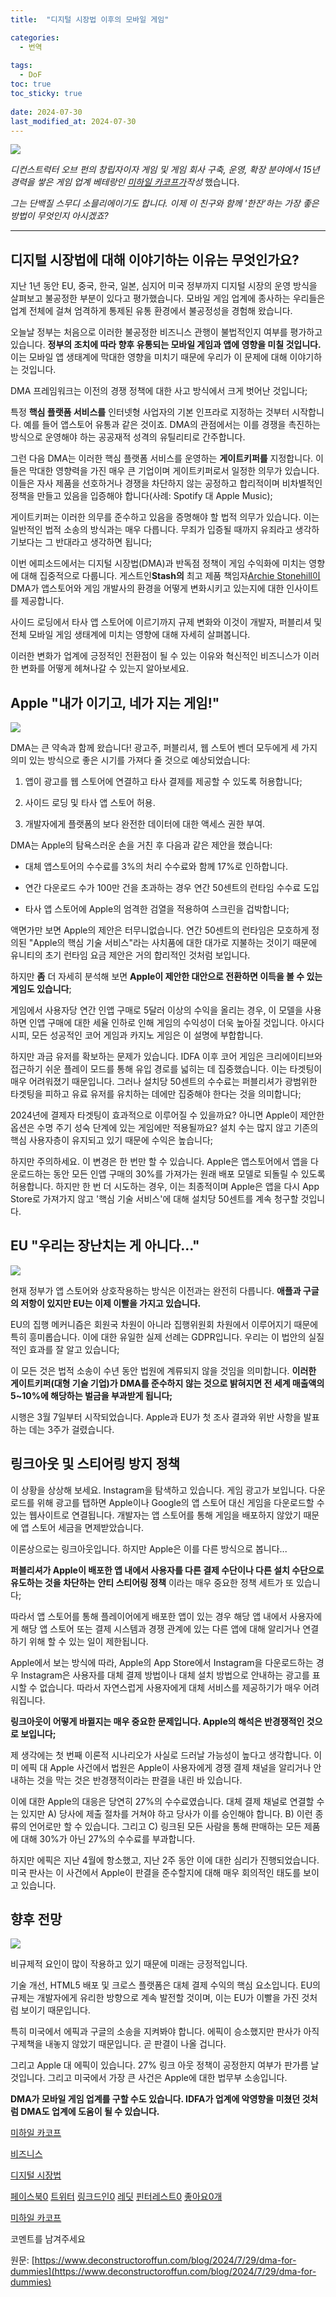 ```yaml
---
title:  "디지털 시장법 이후의 모바일 게임"

categories:
  - 번역
  
tags:
  - DoF
toc: true
toc_sticky: true
 
date: 2024-07-30
last_modified_at: 2024-07-30
---
```

![](https://images.squarespace-cdn.com/content/v1/58af450eb3db2b0582612f1d/28b13d59-af8b-4110-af7b-e34a1fc4ae45/Miska_headshot.jpg)

_디컨스트럭터 오브 펀의 창립자이자 게임 및 게임 회사 구축, 운영, 확장 분야에서 15년 경력을 쌓은 게임 업계 베테랑인_ [_미하일 카코프가_](https://www.linkedin.com/in/michailkatkoff/)_작성_ 했습니다.

_그는 단백질 스무디 소믈리에이기도 합니다. 이제 이 친구와 함께 '한잔'하는 가장 좋은 방법이 무엇인지 아시겠죠?_

* * *

## **디지털 시장법에 대해 이야기하는 이유는 무엇인가요?**

지난 1년 동안 EU, 중국, 한국, 일본, 심지어 미국 정부까지 디지털 시장의 운영 방식을 살펴보고 불공정한 부분이 있다고 평가했습니다. 모바일 게임 업계에 종사하는 우리들은 업계 전체에 걸쳐 엄격하게 통제된 유통 환경에서 불공정성을 경험해 왔습니다.

오늘날 정부는 처음으로 이러한 불공정한 비즈니스 관행이 불법적인지 여부를 평가하고 있습니다. **정부의 조치에 따라 향후 유통되는 모바일 게임과 앱에 영향을 미칠 것입니다.** 이는 모바일 앱 생태계에 막대한 영향을 미치기 때문에 우리가 이 문제에 대해 이야기하는 것입니다.

DMA 프레임워크는 이전의 경쟁 정책에 대한 사고 방식에서 크게 벗어난 것입니다;

특정 **핵심 플랫폼 서비스를** 인터넷형 사업자의 기본 인프라로 지정하는 것부터 시작합니다. 예를 들어 앱스토어 유통과 같은 것이죠. DMA의 관점에서는 이를 경쟁을 촉진하는 방식으로 운영해야 하는 공공재적 성격의 유틸리티로 간주합니다.

그런 다음 DMA는 이러한 핵심 플랫폼 서비스를 운영하는 **게이트키퍼를** 지정합니다. 이들은 막대한 영향력을 가진 매우 큰 기업이며 게이트키퍼로서 일정한 의무가 있습니다. 이들은 자사 제품을 선호하거나 경쟁을 차단하지 않는 공정하고 합리적이며 비차별적인 정책을 만들고 있음을 입증해야 합니다(사례: Spotify 대 Apple Music);

게이트키퍼는 이러한 의무를 준수하고 있음을 증명해야 할 법적 의무가 있습니다. 이는 일반적인 법적 소송의 방식과는 매우 다릅니다. 무죄가 입증될 때까지 유죄라고 생각하기보다는 그 반대라고 생각하면 됩니다;

이번 에피소드에서는 디지털 시장법(DMA)과 반독점 정책이 게임 수익화에 미치는 영향에 대해 집중적으로 다룹니다. 게스트인**Stash의** 최고 제품 책임자[Archie Stonehill이](https://www.linkedin.com/in/archie-stonehill/) DMA가 앱스토어와 게임 개발사의 환경을 어떻게 변화시키고 있는지에 대한 인사이트를 제공합니다.

사이드 로딩에서 타사 앱 스토어에 이르기까지 규제 변화와 이것이 개발자, 퍼블리셔 및 전체 모바일 게임 생태계에 미치는 영향에 대해 자세히 살펴봅니다.

이러한 변화가 업계에 긍정적인 전환점이 될 수 있는 이유와 혁신적인 비즈니스가 이러한 변화를 어떻게 헤쳐나갈 수 있는지 알아보세요.

## **Apple "내가 이기고, 네가 지는 게임!"&nbsp;**

![](https://images.squarespace-cdn.com/content/v1/58af450eb3db2b0582612f1d/1722254242398-IDDPNH7D7FH5Z8V685CL/unsplash-image-7DOU5NlNIcE.jpg)

DMA는 큰 약속과 함께 왔습니다! 광고주, 퍼블리셔, 웹 스토어 벤더 모두에게 세 가지 의미 있는 방식으로 좋은 시기를 가져다 줄 것으로 예상되었습니다:

1.  앱이 광고를 웹 스토어에 연결하고 타사 결제를 제공할 수 있도록 허용합니다;
    
2.  사이드 로딩 및 타사 앱 스토어 허용.
    
3.  개발자에게 플랫폼의 보다 완전한 데이터에 대한 액세스 권한 부여.
    

DMA는 Apple의 탐욕스러운 손을 거친 후 다음과 같은 제안을 했습니다:

*   대체 앱스토어의 수수료를 3%의 처리 수수료와 함께 17%로 인하합니다.
    
*   연간 다운로드 수가 100만 건을 초과하는 경우 연간 50센트의 런타임 수수료 도입
    
*   타사 앱 스토어에 Apple의 엄격한 검열을 적용하여 스크린을 겁박합니다;
    

액면가만 보면 Apple의 제안은 터무니없습니다. 연간 50센트의 런타임은 모호하게 정의된 "Apple의 핵심 기술 서비스"라는 사치품에 대한 대가로 지불하는 것이기 때문에 유니티의 초기 런타임 요금 제안은 거의 합리적인 것처럼 보입니다.

하지만 **좀** 더 자세히 분석해 보면 **Apple이 제안한 대안으로 전환하면 이득을 볼 수 있는 게임도 있습니다**;

게임에서 사용자당 연간 인앱 구매로 5달러 이상의 수익을 올리는 경우, 이 모델을 사용하면 인앱 구매에 대한 세율 인하로 인해 게임의 수익성이 더욱 높아질 것입니다. 아시다시피, 모든 성공적인 코어 게임과 카지노 게임은 이 설명에 부합합니다.

하지만 과금 유저를 확보하는 문제가 있습니다. IDFA 이후 코어 게임은 크리에이티브와 접근하기 쉬운 플레이 모드를 통해 유입 경로를 넓히는 데 집중했습니다. 이는 타겟팅이 매우 어려워졌기 때문입니다. 그러나 설치당 50센트의 수수료는 퍼블리셔가 광범위한 타겟팅을 피하고 유료 유저를 유치하는 데에만 집중해야 한다는 것을 의미합니다;

2024년에 결제자 타겟팅이 효과적으로 이루어질 수 있을까요? 아니면 Apple이 제안한 옵션은 수명 주기 성숙 단계에 있는 게임에만 적용될까요? 설치 수는 많지 않고 기존의 핵심 사용자층이 유지되고 있기 때문에 수익은 높습니다;

하지만 주의하세요. 이 변경은 한 번만 할 수 있습니다. Apple은 앱스토어에서 앱을 다운로드하는 동안 모든 인앱 구매의 30%를 가져가는 원래 배포 모델로 되돌릴 수 있도록 허용합니다. 하지만 한 번 더 시도하는 경우, 이는 최종적이며 Apple은 앱을 다시 App Store로 가져가지 않고 '핵심 기술 서비스'에 대해 설치당 50센트를 계속 청구할 것입니다.

## **EU "우리는 장난치는 게 아니다..."**

![](https://images.squarespace-cdn.com/content/v1/58af450eb3db2b0582612f1d/1722254096900-UFCP2F4U1Q44DR3URLBO/unsplash-image-yCdPU73kGSc.jpg)

현재 정부가 앱 스토어와 상호작용하는 방식은 이전과는 완전히 다릅니다. **애플과 구글의 저항이 있지만 EU는 이제 이빨을 가지고 있습니다.**

EU의 집행 메커니즘은 회원국 차원이 아니라 집행위원회 차원에서 이루어지기 때문에 특히 흥미롭습니다. 이에 대한 유일한 실제 선례는 GDPR입니다. 우리는 이 법안의 실질적인 효과를 잘 알고 있습니다;

이 모든 것은 법적 소송이 수년 동안 법원에 계류되지 않을 것임을 의미합니다. **이러한 게이트키퍼(대형 기술 기업)가 DMA를 준수하지 않는 것으로 밝혀지면 전 세계 매출액의 5~10%에 해당하는 벌금을 부과받게 됩니다;**

시행은 3월 7일부터 시작되었습니다. Apple과 EU가 첫 조사 결과와 위반 사항을 발표하는 데는 3주가 걸렸습니다.

## **링크아웃 및 스티어링 방지 정책**

이 상황을 상상해 보세요. Instagram을 탐색하고 있습니다. 게임 광고가 보입니다. 다운로드를 위해 광고를 탭하면 Apple이나 Google의 앱 스토어 대신 게임을 다운로드할 수 있는 웹사이트로 연결됩니다. 개발자는 앱 스토어를 통해 게임을 배포하지 않았기 때문에 앱 스토어 세금을 면제받았습니다.

이론상으로는 링크아웃입니다. 하지만 Apple은 이를 다른 방식으로 봅니다...

**퍼블리셔가 Apple이 배포한 앱 내에서 사용자를 다른 결제 수단이나 다른 설치 수단으로 유도하는 것을 차단하는** **안티 스티어링 정책** 이라는 매우 중요한 정책 세트가 또 있습니다;

따라서 앱 스토어를 통해 플레이어에게 배포한 앱이 있는 경우 해당 앱 내에서 사용자에게 해당 앱 스토어 또는 결제 시스템과 경쟁 관계에 있는 다른 앱에 대해 알리거나 연결하기 위해 할 수 있는 일이 제한됩니다.

Apple에서 보는 방식에 따라, Apple의 App Store에서 Instagram을 다운로드하는 경우 Instagram은 사용자를 대체 결제 방법이나 대체 설치 방법으로 안내하는 광고를 표시할 수 없습니다. 따라서 자연스럽게 사용자에게 대체 서비스를 제공하기가 매우 어려워집니다.

**링크아웃이 어떻게 바뀔지는 매우 중요한 문제입니다. Apple의 해석은 반경쟁적인 것으로 보입니다;**

제 생각에는 첫 번째 이론적 시나리오가 사실로 드러날 가능성이 높다고 생각합니다. 이미 에픽 대 Apple 사건에서 법원은 Apple이 사용자에게 경쟁 결제 채널을 알리거나 안내하는 것을 막는 것은 반경쟁적이라는 판결을 내린 바 있습니다.

이에 대한 Apple의 대응은 당연히 27%의 수수료였습니다. 대체 결제 채널로 연결할 수는 있지만 A) 당사에 제출 절차를 거쳐야 하고 당사가 이를 승인해야 합니다. B) 이런 종류의 언어로만 할 수 있습니다. 그리고 C) 링크된 모든 사람을 통해 판매하는 모든 제품에 대해 30%가 아닌 27%의 수수료를 부과합니다.

하지만 에픽은 지난 4월에 항소했고, 지난 2주 동안 이에 대한 심리가 진행되었습니다. 미국 판사는 이 사건에서 Apple이 판결을 준수할지에 대해 매우 회의적인 태도를 보이고 있습니다.

## **향후 전망**

![](https://images.squarespace-cdn.com/content/v1/58af450eb3db2b0582612f1d/1722254950845-7OMVSL4KWJZ97MQ6E4H4/unsplash-image-Yu5fd5paLlc.jpg)

비규제적 요인이 많이 작용하고 있기 때문에 미래는 긍정적입니다.

기술 개선, HTML5 배포 및 크로스 플랫폼은 대체 결제 수익의 핵심 요소입니다. EU의 규제는 개발자에게 유리한 방향으로 계속 발전할 것이며, 이는 EU가 이빨을 가진 것처럼 보이기 때문입니다.

특히 미국에서 에픽과 구글의 소송을 지켜봐야 합니다. 에픽이 승소했지만 판사가 아직 구제책을 내놓지 않았기 때문입니다. 곧 판결이 나올 겁니다.

그리고 Apple 대 에픽이 있습니다. 27% 링크 아웃 정책이 공정한지 여부가 판가름 날 것입니다. 그리고 미국에서 가장 큰 사건은 Apple에 대한 법무부 소송입니다.

**DMA가 모바일 게임 업계를 구할 수도 있습니다. IDFA가 업계에 악영향을 미쳤던 것처럼 DMA도 업계에 도움이 될 수 있습니다.**

[미하일 카코프](https://www.deconstructoroffun.com/blog?author=58af450cbe659461bb78224e)

[비즈니스](https://www.deconstructoroffun.com/blog/category/Business)

[디지털 시장법](https://www.deconstructoroffun.com/blog/tag/Digital+Markets+Act)

[페이스북0](https://www.facebook.com/sharer/sharer.php?u=https%3A%2F%2Fwww.deconstructoroffun.com%2Fblog%2F2024%2F7%2F29%2Fdma-for-dummies) [트위터](https://twitter.com/intent/tweet?url=https%3A%2F%2Fwww.deconstructoroffun.com%2Fblog%2F2024%2F7%2F29%2Fdma-for-dummies&text=Could+the+DMA+be+the+boost+the+mobile+game+industry+desperately+needs+to+bounce+back+from+the+...) [링크드인0](https://www.linkedin.com/shareArticle?mini=true&source=Deconstructor+of+Fun&summary=Could+the+DMA+be+the+boost+the+mobile+game+industry+desperately+needs+to+bounce+back+from+the+...&url=https%3A%2F%2Fwww.deconstructoroffun.com%2Fblog%2F2024%2F7%2F29%2Fdma-for-dummies) [레딧](https://www.reddit.com/submit?url=https%3A%2F%2Fwww.deconstructoroffun.com%2Fblog%2F2024%2F7%2F29%2Fdma-for-dummies) [핀터레스트0](https://www.pinterest.com/pin/create/link/?description=Could+the+DMA+be+the+boost+the+mobile+game+industry+desperately+needs+to+bounce+back+from+the+...&media=https://images.squarespace-cdn.com/content/v1/58af450eb3db2b0582612f1d/1722268560877-FZH973SZXRNTVD8SQ3V5/Screenshot+2024-07-29+at+17.55.36.png&url=https%3A%2F%2Fwww.deconstructoroffun.com%2Fblog%2F2024%2F7%2F29%2Fdma-for-dummies) [좋아요0개](#)

[](https://www.deconstructoroffun.com/blog?author=58af450cbe659461bb78224e)

[미하일 카코프](https://www.deconstructoroffun.com/blog?author=58af450cbe659461bb78224e)

코멘트를 남겨주세요

원문: [https://www.deconstructoroffun.com/blog/2024/7/29/dma-for-dummies](https://www.deconstructoroffun.com/blog/2024/7/29/dma-for-dummies)